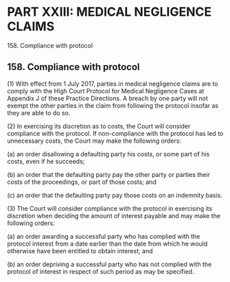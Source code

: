 # PART XXIII: MEDICAL NEGLIGENCE CLAIMS

158\. Compliance with protocol

## 158\. Compliance with protocol

(1) With effect from 1 July 2017, parties in medical negligence claims
are to comply with the High Court Protocol for Medical Negligence Cases
at Appendix J of these Practice Directions. A breach by one party will
not exempt the other parties in the claim from following the protocol
insofar as they are able to do so.

(2) In exercising its discretion as to costs, the Court will consider
compliance with the protocol. If non-compliance with the protocol has
led to unnecessary costs, the Court may make the following orders:

(a) an order disallowing a defaulting party his costs, or some part of
his costs, even if he succeeds;

(b) an order that the defaulting party pay the other party or parties
their costs of the proceedings, or part of those costs; and

(c) an order that the defaulting party pay those costs on an indemnity
basis.

(3) The Court will consider compliance with the protocol in exercising
its discretion when deciding the amount of interest payable and may make
the following orders:

(a) an order awarding a successful party who has complied with the
protocol interest from <span style="mso-spacerun: yes;"> </span>a date
earlier than the date from which he would otherwise have been entitled
to obtain interest; and

(b) an order depriving a successful party who has not complied with the
protocol of interest in respect of such period as may be specified.
